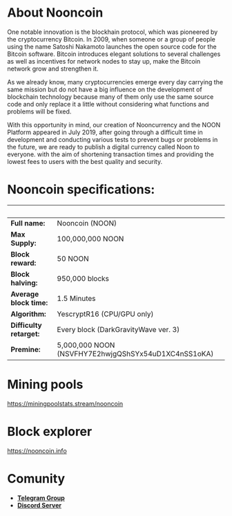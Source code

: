 # About Nooncoin
One notable innovation is the blockhain protocol, which was pioneered by the cryptocurrency Bitcoin. In 2009, when someone or a group of people using the name Satoshi Nakamoto launches the open source code for the Bitcoin software. Bitcoin introduces elegant solutions to several challenges as well as incentives for network nodes to stay up, make the Bitcoin network grow and strengthen it.

As we already know, many cryptocurrencies emerge every day carrying the same mission but do not have a big influence on the development of blockchain technology because many of them only use the same source code and only replace it a little without considering what functions and problems will be fixed.

With this opportunity in mind, our creation of Nooncurrency and the NOON Platform appeared in July 2019, after going through a difficult time in development and conducting various tests to prevent bugs or problems in the future, we are ready to publish a digital currency called Noon to everyone. with the aim of shortening transaction times and providing the lowest fees to users with the best quality and security.

# Nooncoin specifications:
&nbsp; | &nbsp;
------ | ------
**Full name:** | Nooncoin (NOON)
**Max Supply:** | 100,000,000 NOON
**Block reward:** | 50 NOON
**Block halving:** | 950,000 blocks
**Average block time:** | 1.5 Minutes
**Algorithm:** | YescryptR16 (CPU/GPU only)
**Difficulty retarget:** | Every block (DarkGravityWave ver. 3)
**Premine:** | 5,000,000 NOON (NSVFHY7E2hwjgQShSYx54uD1XC4nSS1oKA)

# Mining pools
https://miningpoolstats.stream/nooncoin
# Block explorer
https://nooncoin.info
# Comunity
- [**Telegram Group**](https://t.me/nooncurrency)
- [**Discord Server**](https://discord.gg/Q6c22SMS9Y)
